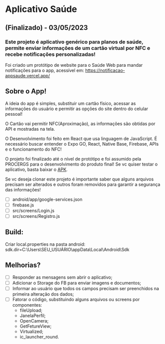 # Aplicativo Saúde
## (Finalizado) - 03/05/2023
### Este projeto é aplicativo genérico para planos de saúde, permite enviar informações de um cartão virtual por NFC e recebe notificações personalizadas!

Foi criado um protótipo de website para o Saúde Web para mandar notificações para o app, acessível em:
https://notificacao-appsaude.vercel.app/

## Sobre o App!


A ideia do app é simples, substituir um cartão físico, acessar as informações do usuário e  permitir as opções do site dentro do celular pessoal!

O Cartão vai permitir NFC(Aproximação), as informações são obtidas por API e mostradas na tela.

O Desenvolvimento foi feito em React que usa linguagem de JavaScript. É necessário buscar entender o Expo GO, React, Native Base, Firebase, APIs e o funcionamento do NFC!

O projeto foi finalizado até o nível de protótipo e foi assumido pela PROCERGS para o desenvolvimento do produto final! Se vc quiser testar o aplicativo, basta baixar o [APK](/Apk%20Donwload/application-e2c8e862-80e5-4b41-a43e-585c4c562cfd.apk).

Se vc deseja clonar este projeto é importante saber que alguns arquivos precisam ser alterados e outros foram removidos para garantir a segurança das informações!

- [ ] android/app/google-services.json
- [ ] firebase.js
- [ ] src/screens/Login.js
- [ ] src/screens/Registro.js

## Build: 
Criar local.properties na pasta android:  sdk.dir=C:\\Users\\SEU_USUÁRIO\\appData\\Local\\Android\\Sdk

## Melhorias?
- [ ] Responder as mensagens sem abrir o aplicativo;
- [ ] Adicionar o Storage do FB para enviar imagens e documentos;
- [ ] Informar ao usuário que todos os campos precisam ser preenchidos na primeira alteração dos dados;
- [ ] Fatorar o código, substituindo alguns arquivos ou screens por componentes:
    - fileUpload;
    - JanelaPerfil;
    - OpenCamera;
    - GetFetureView;
    - Virtualized;
    - ic_launcher_round.